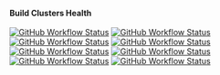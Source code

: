 <strong>Build Clusters Health</strong><br>
<br>
<a href="#"><img alt="GitHub Workflow Status" src="https://img.shields.io/github/actions/workflow/status/armbian-alpha/os/build.yml?label=1&style=for-the-badge&branch=main"></a>
<a href="#"><img alt="GitHub Workflow Status" src="https://img.shields.io/github/actions/workflow/status/armbian-beta/os/build.yml?label=2&style=for-the-badge&branch=main"></a>
<a href="#"><img alt="GitHub Workflow Status" src="https://img.shields.io/github/actions/workflow/status/armbian-gama/os/build.yml?label=3&style=for-the-badge&branch=main"></a>
<a href="#"><img alt="GitHub Workflow Status" src="https://img.shields.io/github/actions/workflow/status/armbian-alpha/os/build.yml?label=4&style=for-the-badge&branch=main"></a>
<a href="#"><img alt="GitHub Workflow Status" src="https://img.shields.io/github/actions/workflow/status/armbianjota/os/build.yml?label=5&style=for-the-badge&branch=main"></a>
<a href="#"><img alt="GitHub Workflow Status" src="https://img.shields.io/github/actions/workflow/status/armbiantheta/os/build.yml?label=6&style=for-the-badge&branch=main"></a>
<a href="#"><img alt="GitHub Workflow Status" src="https://img.shields.io/github/actions/workflow/status/armbianzeta/os/build.yml?label=7&style=for-the-badge&branch=main"></a>
<a href="#"><img alt="GitHub Workflow Status" src="https://img.shields.io/github/actions/workflow/status/armbianeta/os/build.yml?label=8&style=for-the-badge&branch=main"></a>
</p>

